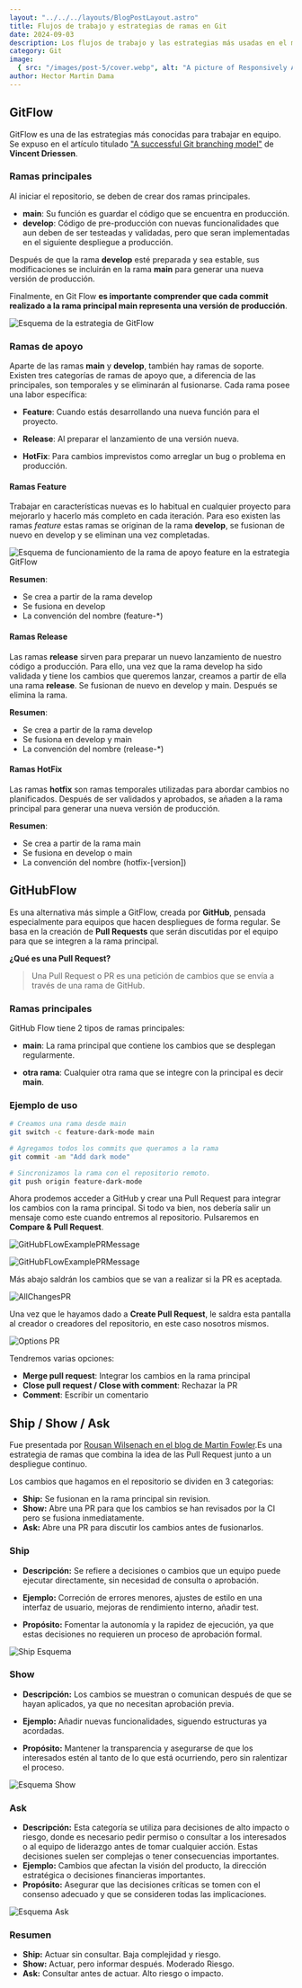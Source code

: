 ```yaml
---
layout: "../../../layouts/BlogPostLayout.astro"
title: Flujos de trabajo y estrategias de ramas en Git
date: 2024-09-03
description: Los flujos de trabajo y las estrategias más usadas en el mundo del desarollo
category: Git
image:
  { src: "/images/post-5/cover.webp", alt: "A picture of Responsively App" }
author: Hector Martin Dama
---
```


## GitFlow

GitFlow es una de las estrategias más conocidas para trabajar en equipo. Se expuso en el artículo titulado ["A successful Git branching model"](https://nvie.com/posts/a-successful-git-branching-model/) de **Vincent Driessen**.

### Ramas principales

Al iniciar el repositorio, se deben de crear dos ramas principales.

- **main**: Su función es guardar el código que se encuentra en producción.
- **develop**: Código de pre-producción con nuevas funcionalidades que aun deben de ser testeadas y validadas, pero que seran implementadas en el siguiente despliegue a producción.

Después de que la rama **develop** esté preparada y sea estable, sus modificaciones se incluirán en la rama **main** para generar una nueva versión de producción.

Finalmente, en Git Flow **es importante comprender que cada commit realizado a la rama principal main representa una versión de producción**.

![Esquema de la estrategia de GitFlow](/images/post-5/EsquemaGitFlow.svg)

### Ramas de apoyo

Aparte de las ramas **main** y **develop**, también hay ramas de soporte. Existen tres categorías de ramas de apoyo que, a diferencia de las principales, son temporales y se eliminarán al fusionarse. Cada rama posee una labor específica:

- **Feature**: Cuando estás desarrollando una nueva función para el proyecto.

- **Release**: Al preparar el lanzamiento de una versión nueva.

- **HotFix**: Para cambios imprevistos como arreglar un bug o problema en producción.

#### Ramas Feature

Trabajar en características nuevas es lo habitual en cualquier proyecto para mejorarlo y hacerlo más completo en cada iteración. Para eso existen las ramas _feature_ estas ramas se originan de la rama **develop**, se fusionan de nuevo en develop y se eliminan una vez completadas.

![Esquema de funcionamiento de la rama de apoyo feature en la estrategia GitFlow](/images/post-5/EsquemaFeatureGitFlow.svg)

**Resumen**:

- Se crea a partir de la rama develop
- Se fusiona en develop
- La convención del nombre (feature-\*)

#### Ramas Release

Las ramas **release** sirven para preparar un nuevo lanzamiento de nuestro código a producción. Para ello, una vez que la rama develop ha sido validada y tiene los cambios que queremos lanzar, creamos a partir de ella una rama **release**. Se fusionan de nuevo en develop y main. Después se elimina la rama.

**Resumen**:

- Se crea a partir de la rama develop
- Se fusiona en develop y main
- La convención del nombre (release-\*)

#### Ramas HotFix

Las ramas **hotfix** son ramas temporales utilizadas para abordar cambios no planificados. Después de ser validados y aprobados, se añaden a la rama principal para generar una nueva versión de producción.

**Resumen**:

- Se crea a partir de la rama main
- Se fusiona en develop o main
- La convención del nombre (hotfix-[version])

## GitHubFlow

Es una alternativa más simple a GitFlow, creada por **GitHub**, pensada especialmente para equipos que hacen despliegues de forma regular. Se basa en la creación de **Pull Requests** que serán discutidas por el equipo para que se integren a la rama principal.

**¿Qué es una Pull Request?**

> Una Pull Request o PR es una petición de cambios que se envía a través de una rama de GitHub.

### Ramas principales

GitHub Flow tiene 2 tipos de ramas principales:

- **main**: La rama principal que contiene los cambios que se desplegan regularmente.

- **otra rama**: Cualquier otra rama que se integre con la principal es decir **main**.

### Ejemplo de uso

```bash
# Creamos una rama desde main
git switch -c feature-dark-mode main

# Agregamos todos los commits que queramos a la rama
git commit -am "Add dark mode"

# Sincronizamos la rama con el repositorio remoto.
git push origin feature-dark-mode
```

Ahora prodemos acceder a GitHub y crear una Pull Request para integrar los cambios con la rama principal. Si todo va bien, nos debería salir un mensaje como este cuando entremos al repositorio. Pulsaremos en **Compare & Pull Request**.

![GitHubFLowExamplePRMessage](/images/post-5/GitHubFlowExamplePR.png)

![GitHubFLowExamplePRMessage](/images/post-5/GitHubFlowExamplePR2.png)

Más abajo saldrán los cambios que se van a realizar si la PR es aceptada.

![AllChangesPR](/images/post-5/ChangesPR.png)

Una vez que le hayamos dado a **Create Pull Request**, le saldra esta pantalla al creador o creadores del repositorio, en este caso nosotros mismos.

![Options PR](/images/post-5/OptionsPR.png)

Tendremos varias opciones:

- **Merge pull request**: Integrar los cambios en la rama principal
- **Close pull request / Close with comment**: Rechazar la PR
- **Comment**: Escribir un comentario

## Ship / Show / Ask

Fue presentada por [Rousan Wilsenach en el blog de Martin Fowler](https://martinfowler.com/articles/ship-show-ask.html).Es una estrategia de ramas que combina la idea de las Pull Request junto a un despliegue continuo.

Los cambios que hagamos en el repositorio se dividen en 3 categorias:

- **Ship:** Se fusionan en la rama principal sin revision.
- **Show:** Abre una PR para que los cambios se han revisados por la CI pero se fusiona inmediatamente.
- **Ask:** Abre una PR para discutir los cambios antes de fusionarlos.

### Ship

- **Descripción:** Se refiere a decisiones o cambios que un equipo puede ejecutar directamente, sin necesidad de consulta o aprobación.

- **Ejemplo:** Correción de errores menores, ajustes de estilo en una interfaz de usuario, mejoras de rendimiento interno, añadir test.

- **Propósito:** Fomentar la autonomía y la rapidez de ejecución, ya que estas decisiones no requieren un proceso de aprobación formal.

![Ship Esquema](/images/post-5/ShipEsquema.svg)

### Show

- **Descripción:** Los cambios se muestran o comunican después de que se hayan aplicados, ya que no necesitan aprobación previa.

- **Ejemplo:** Añadir nuevas funcionalidades, siguendo estructuras ya acordadas.

- **Propósito:** Mantener la transparencia y asegurarse de que los interesados estén al tanto de lo que está ocurriendo, pero sin ralentizar el proceso.

![Esquema Show](/images/post-5/ShowEsquema.svg)

### Ask

- **Descripción:** Esta categoría se utiliza para decisiones de alto impacto o riesgo, donde es necesario pedir permiso o consultar a los interesados o al equipo de liderazgo antes de tomar cualquier acción. Estas decisiones suelen ser complejas o tener consecuencias importantes.
- **Ejemplo:** Cambios que afectan la visión del producto, la dirección estratégica o decisiones financieras importantes.
- **Propósito:** Asegurar que las decisiones críticas se tomen con el consenso adecuado y que se consideren todas las implicaciones.

![Esquema Ask](/images/post-5/AskEsquema.svg)

### Resumen

- **Ship:** Actuar sin consultar. Baja complejidad y riesgo.
- **Show:** Actuar, pero informar después. Moderado Riesgo.
- **Ask:** Consultar antes de actuar. Alto riesgo o impacto.

